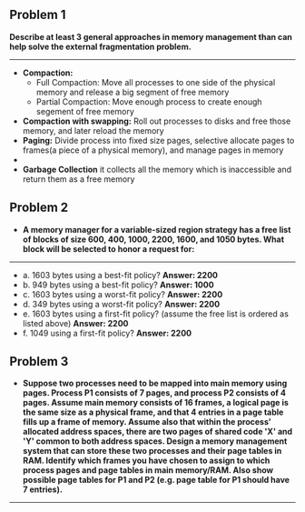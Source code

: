 Problem 1
------------
**Describe at least 3 general approaches in memory management than can help solve the external fragmentation problem.**

-------------------------------------------------------
* **Compaction:**
  * Full Compaction: Move all processes to one side of the physical memory and release a big segment of free memory
  * Partial Compaction: Move enough process to create enough segement of free memory
* **Compaction with swapping:** Roll out processes to disks and free those memory, and later reload the memory
* **Paging:** Divide process into fixed size pages, selective allocate pages to frames(a piece of a physical memory), and manage pages in memory
*
* **Garbage Collection**  it collects all the memory which is inaccessible and return them as a free memory


Problem 2
------------
* **A memory manager for a variable-sized region strategy has a free list of blocks of size 600, 400, 1000, 2200, 1600, and 1050 bytes. What block will be selected to honor a request for:**

----------------------------

  * a. 1603 bytes using a best-fit policy?   **Answer: 2200**
  * b. 949 bytes using a best-fit policy?   **Answer: 1000**   
  * c. 1603 bytes using a worst-fit policy?   **Answer: 2200**
  * d. 349 bytes using a worst-fit policy?   **Answer: 2200**
  * e. 1603 bytes using a first-fit policy? (assume the free list is ordered as listed above)   **Answer: 2200**
  * f. 1049 using a first-fit policy?   **Answer: 2200**
  

  
Problem 3
-------------
* **Suppose two processes need to be mapped into main memory using pages. Process P1 consists of 7 pages, and process P2 consists of 4 pages. Assume main memory consists of 16 frames, a logical page is the same size as a physical frame, and that 4 entries in a page table fills up a frame of memory. Assume also that within the process' allocated address spaces, there are two pages of shared code 'X' and 'Y' common to both address spaces. Design a memory management system that can store these two processes and their page tables in RAM. Identify which frames you have chosen to assign to which process pages and page tables in main memory/RAM. Also show possible page tables for P1 and P2 (e.g. page table for P1 should have 7 entries).**

------------------------
